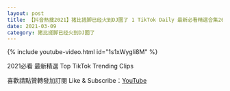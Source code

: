 ```yaml
---
layout: post
title: 【抖音熱搜2021】猪比搓脚已经火到DJ圈了 1 TikTok Daily 最新必看精選合集2021 03 09
date: 2021-03-09
category: 猪比搓脚已经火到DJ圈了
---
```


{% include youtube-video.html id="1s1xWygIi8M" %}

2021必看 最新精選 Top TikTok Trending Clips

喜歡請點贊轉發加訂閱 Like & Subscribe：[YouTube](https://www.youtube.com/channel/UCAoR7VcanIPd04uEq_GIylA/videos)

